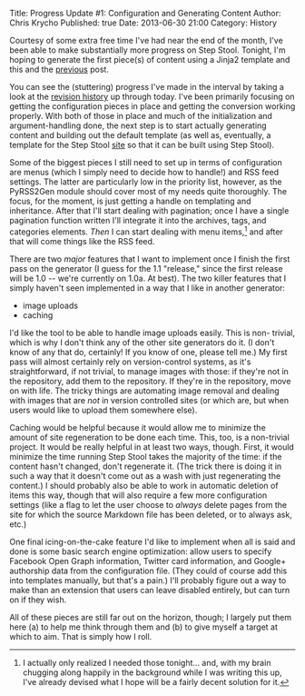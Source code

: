 Title:      Progress Update #1: Configuration and Generating Content
Author:     Chris Krycho
Published:  true
Date:       2013-06-30 21:00
Category:   History

Courtesy of some extra free time I've had near the end of the month, I've been
able to make substantially more progress on Step Stool. Tonight, I'm hoping to
generate the first piece(s) of content using a Jinja2 template and this and the
[previous](/first-steps/) post.

You can see the (stuttering) progress I've made in the interval by taking a
look at the [revision history][history] up through today. I've been primarily
focusing on getting the configuration pieces in place and getting the
conversion working properly. With both of those in place and much of the
initialization and argument-handling done, the next step is to start actually
generating content and building out the default template (as well as,
eventually, a template for the Step Stool [site](http://step-stool.io/) so that
it can be built using Step Stool).

Some of the biggest pieces I still need to set up in terms of configuration are
menus (which I simply need to decide how to handle!) and RSS feed settings. The
latter are particularly low in the priority list, however, as the PyRSS2Gen
module should cover most of my needs quite thoroughly. The focus, for the
moment, is just getting a handle on templating and inheritance. After that I'll
start dealing with pagination; once I have a single pagination function written
I'll integrate it into the archives, tags, and categories elements. *Then* I
can start dealing with menu items,[^1] and after that will come things like the
RSS feed.

There are two *major* features that I want to implement once I finish the first
pass on the generator (I guess for the 1.1 "release," since the first release
will be 1.0 -- we're currently on 1.0a. At best). The two killer features that
I simply haven't seen implemented in a way that I like in another generator:

- image uploads
- caching

I'd like the tool to be able to handle image uploads easily. This is non-
trivial, which is why I don't think any of the other site generators do it.
(I don't know of any that do, certainly! If you know of one, please tell me.)
My first pass will almost certainly rely on version-control systems, as it's
straightforward, if not trivial, to manage images with those: if they're not
in the repository, add them to the repository. If they're in the repository,
move on with life. The tricky things are automating image removal and dealing
with images that are *not* in version controlled sites (or which are, but when
users would like to upload them somewhere else).

Caching would be helpful because it would allow me to minimize the amount of
site regeneration to be done each time. This, too, is a non-trivial project. It
would be really helpful in at least two ways, though. First, it would minimize
the time running Step Stool takes the majority of the time: if the content
hasn't changed, don't regenerate it. (The trick there is doing it in such a way
that it doesn't come out as a wash with just regenerating the content.) I
should probably also be able to work in automatic deletion of items this way,
though that will also require a few more configuration settings (like a flag to
let the user choose to *always* delete pages from the site for which the source
Markdown file has been deleted, or to always ask, etc.)

One final icing-on-the-cake feature I'd like to implement when all is said and
done is some basic search engine optimization: allow users to specify Facebook
Open Graph information, Twitter card information, and Google+ authorship data
from the configuration file. (They could of course add this into templates
manually, but that's a pain.) I'll probably figure out a way to make than an
extension that users can leave disabled entirely, but can turn on if they wish.

All of these pieces are still far out on the horizon, though; I largely put
them here (a) to help me think through them and (b) to give myself a target at
which to aim. That is simply how I roll.

[history]: https://bitbucket.org/chriskrycho/step-stool/commits/all?search=date('%3C2013-06-30')

[^1]: I actually only realized I needed those tonight... and, with my brain
chugging along happily in the background while I was writing this up, I've
already devised what I hope will be a fairly decent solution for it.
